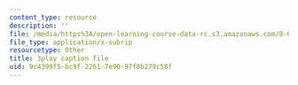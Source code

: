 ```yaml
---
content_type: resource
description: ''
file: /media/https%3A/open-learning-course-data-rc.s3.amazonaws.com/8-01sc-classical-mechanics-fall-2016/9c4399f5bc9f22617e9097f8b279c58f_L5jhg4q1Xvo.srt
file_type: application/x-subrip
resourcetype: Other
title: 3play caption file
uid: 9c4399f5-bc9f-2261-7e90-97f8b279c58f
---
```


